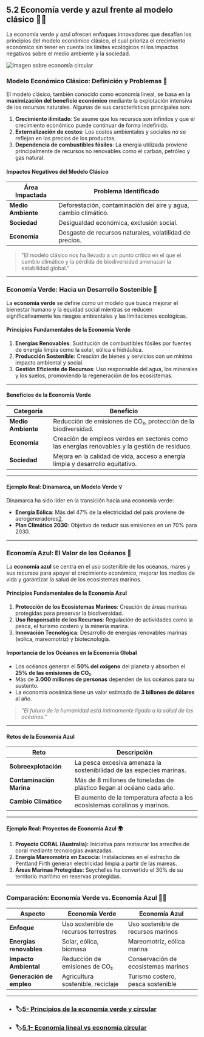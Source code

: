 ## 5.2 Economía verde y azul frente al modelo clásico 🌊💚

La economía verde y azul ofrecen enfoques innovadores que desafían los principios del modelo económico clásico, el cual prioriza el crecimiento económico sin tener en cuenta los límites ecológicos ni los impactos negativos sobre el medio ambiente y la sociedad.

![Imagen sobre economía circular](enfrentamiento_corral.jpg)
### Modelo Económico Clásico: Definición y Problemas 🚩

El modelo clásico, también conocido como economía lineal, se basa en la **maximización del beneficio económico** mediante la explotación intensiva de los recursos naturales. Algunas de sus características principales son:

1. **Crecimiento ilimitado**: Se asume que los recursos son infinitos y que el crecimiento económico puede continuar de forma indefinida.
2. **Externalización de costos**: Los costos ambientales y sociales no se reflejan en los precios de los productos.
3. **Dependencia de combustibles fósiles**: La energía utilizada proviene principalmente de recursos no renovables como el carbón, petróleo y gas natural.

#### Impactos Negativos del Modelo Clásico

| **Área Impactada** | **Problema Identificado**                                       |
| ------------------ | --------------------------------------------------------------- |
| **Medio Ambiente** | Deforestación, contaminación del aire y agua, cambio climático. |
| **Sociedad**       | Desigualdad económica, exclusión social.                        |
| **Economía**       | Desgaste de recursos naturales, volatilidad de precios.         |

> "El modelo clásico nos ha llevado a un punto crítico en el que el cambio climático y la pérdida de biodiversidad amenazan la estabilidad global."

---

### Economía Verde: Hacia un Desarrollo Sostenible 🌱

La **economía verde** se define como un modelo que busca mejorar el bienestar humano y la equidad social mientras se reducen significativamente los riesgos ambientales y las limitaciones ecológicas.

#### Principios Fundamentales de la Economía Verde

1. **Energías Renovables**: Sustitución de combustibles fósiles por fuentes de energía limpia como la solar, eólica e hidráulica.
2. **Producción Sostenible**: Creación de bienes y servicios con un mínimo impacto ambiental y social.
3. **Gestión Eficiente de Recursos**: Uso responsable del agua, los minerales y los suelos, promoviendo la regeneración de los ecosistemas.

---

#### Beneficios de la Economía Verde

|**Categoría**|**Beneficio**|
|---|---|
|**Medio Ambiente**|Reducción de emisiones de CO₂, protección de la biodiversidad.|
|**Economía**|Creación de empleos verdes en sectores como las energías renovables y la gestión de residuos.|
|**Sociedad**|Mejora en la calidad de vida, acceso a energía limpia y desarrollo equitativo.|

---

#### Ejemplo Real: Dinamarca, un Modelo Verde 💡

Dinamarca ha sido líder en la transición hacia una economía verde:

- **Energía Eólica**: Más del 47% de la electricidad del país proviene de aerogeneradores[2](#user-content-fn-2).
- **Plan Climático 2030**: Objetivo de reducir sus emisiones en un 70% para 2030.

---

### Economía Azul: El Valor de los Océanos 🌊

La **economía azul** se centra en el uso sostenible de los océanos, mares y sus recursos para apoyar el crecimiento económico, mejorar los medios de vida y garantizar la salud de los ecosistemas marinos.

#### Principios Fundamentales de la Economía Azul

1. **Protección de los Ecosistemas Marinos**: Creación de áreas marinas protegidas para preservar la biodiversidad.
2. **Uso Responsable de los Recursos**: Regulación de actividades como la pesca, el turismo costero y la minería marina.
3. **Innovación Tecnológica**: Desarrollo de energías renovables marinas (eólica, mareomotriz) y biotecnología.

#### Importancia de los Océanos en la Economía Global

- Los océanos generan el **50% del oxígeno** del planeta y absorben el **25% de las emisiones de CO₂**.
- Más de **3.000 millones de personas** dependen de los océanos para su sustento.
- La economía oceánica tiene un valor estimado de **3 billones de dólares** al año.

> _"El futuro de la humanidad está íntimamente ligado a la salud de los océanos."_

---

#### Retos de la Economía Azul

|**Reto**|**Descripción**|
|---|---|
|**Sobreexplotación**|La pesca excesiva amenaza la sostenibilidad de las especies marinas.|
|**Contaminación Marina**|Más de 8 millones de toneladas de plástico llegan al océano cada año.|
|**Cambio Climático**|El aumento de la temperatura afecta a los ecosistemas coralinos y marinos.|

---

#### Ejemplo Real: Proyectos de Economía Azul 🌍

1. **Proyecto CORAL (Australia):** Iniciativa para restaurar los arrecifes de coral mediante tecnologías avanzadas.
2. **Energía Mareomotriz en Escocia:** Instalaciones en el estrecho de Pentland Firth generan electricidad limpia a partir de las mareas.
3. **Áreas Marinas Protegidas:** Seychelles ha convertido el 30% de su territorio marítimo en reservas protegidas.

---

### Comparación: Economía Verde vs. Economía Azul 🌿🌊

| **Aspecto**              | **Economía Verde**                    | **Economía Azul**                   |
| ------------------------ | ------------------------------------- | ----------------------------------- |
| **Enfoque**              | Uso sostenible de recursos terrestres | Uso sostenible de recursos marinos  |
| **Energías renovables**  | Solar, eólica, biomasa                | Mareomotriz, eólica marina          |
| **Impacto Ambiental**    | Reducción de emisiones de CO₂         | Conservación de ecosistemas marinos |
| **Generación de empleo** | Agricultura sostenible, reciclaje     | Turismo costero, pesca sostenible   |

---
[^Enlaces]: Índice interno del punto 5

- ### 🏷️[5- Principios de la economía verde y circular](5_Principos_de_la_economia_verde_y_circular_corral)
- ### 🏷️[5.1- Economía lineal vs economía circular](5.1_Economia_lineal_vs_Economia_circular_corral)
